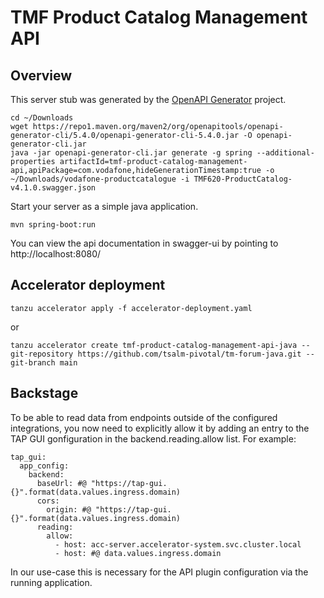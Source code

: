 # TMF Product Catalog Management API

## Overview
This server stub was generated by the [OpenAPI Generator](https://openapi-generator.tech) project.
```
cd ~/Downloads
wget https://repo1.maven.org/maven2/org/openapitools/openapi-generator-cli/5.4.0/openapi-generator-cli-5.4.0.jar -O openapi-generator-cli.jar
java -jar openapi-generator-cli.jar generate -g spring --additional-properties artifactId=tmf-product-catalog-management-api,apiPackage=com.vodafone,hideGenerationTimestamp:true -o ~/Downloads/vodafone-productcatalogue -i TMF620-ProductCatalog-v4.1.0.swagger.json
```

Start your server as a simple java application.
```
mvn spring-boot:run
```

You can view the api documentation in swagger-ui by pointing to
http://localhost:8080/

## Accelerator deployment
```
tanzu accelerator apply -f accelerator-deployment.yaml
```
or
```
tanzu accelerator create tmf-product-catalog-management-api-java --git-repository https://github.com/tsalm-pivotal/tm-forum-java.git --git-branch main
```
## Backstage
To be able to read data from endpoints outside of the configured integrations, you now need to explicitly allow it by adding an entry to the TAP GUI gonfiguration in the backend.reading.allow list. 
For example:
```
tap_gui:
  app_config:
    backend:
      baseUrl: #@ "https://tap-gui.{}".format(data.values.ingress.domain)
      cors:
        origin: #@ "https://tap-gui.{}".format(data.values.ingress.domain)
      reading:
        allow:
          - host: acc-server.accelerator-system.svc.cluster.local
          - host: #@ data.values.ingress.domain
```
In our use-case this is necessary for the API plugin configuration via the running application. 
